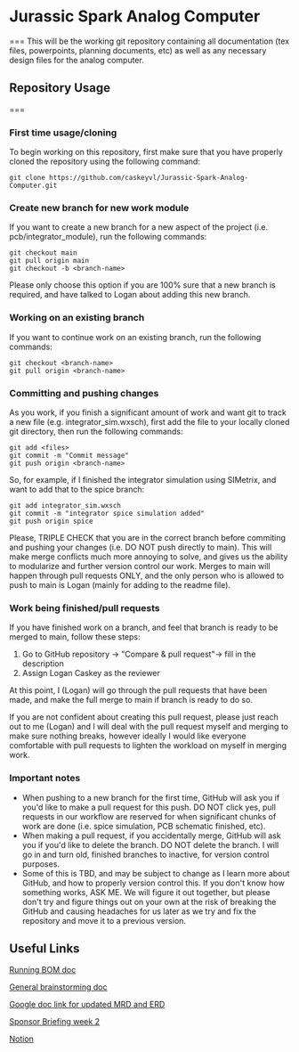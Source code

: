 # Jurassic Spark Analog Computer
===
This will be the working git repository containing all documentation (tex files, powerpoints, planning documents, etc) as well as any necessary design files for the analog computer.

## Repository Usage
===

### First time usage/cloning
To begin working on this repository, first make sure that you have properly cloned the repository using the following command: 
```
git clone https://github.com/caskeyvl/Jurassic-Spark-Analog-Computer.git
```

### Create new branch for new work module

If you want to create a new branch for a new aspect of the project (i.e. pcb/integrator_module), run the following commands: 

```
git checkout main	
git pull origin main			
git checkout -b <branch-name> 	
```

Please only choose this option if you are 100% sure that a new branch is required, and have talked to Logan about adding this new branch.

### Working on an existing branch

If you want to continue work on an existing branch, run the following commands: 

```
git checkout <branch-name>		
git pull origin <branch-name> 		
```

### Committing and pushing changes

As you work, if you finish a significant amount of work and want git to track a new file (e.g. integrator_sim.wxsch), first add the file to your locally cloned git directory, then run the following commands:

```
git add <files> 
git commit -m "Commit message"
git push origin <branch-name>
```

So, for example, if I finished the integrator simulation using SIMetrix, and want to add that to the spice branch: 

``` 
git add integrator_sim.wxsch
git commit -m "integrator spice simulation added"
git push origin spice
```

Please, TRIPLE CHECK that you are in the correct branch before commiting and pushing your changes (i.e. DO NOT push directly to main). This will make merge conflicts much more annoying to solve, and gives us the ability to modularize and further version control our work. Merges to main will happen through pull requests ONLY, and the only person who is allowed to push to main is Logan (mainly for adding to the readme file). 

### Work being finished/pull requests

If you have finished work on a branch, and feel that branch is ready to be merged to main, follow these steps: 

1. Go to GitHub repository → "Compare & pull request"→ fill in the description
2. Assign Logan Caskey as the reviewer

At this point, I (Logan) will go through the pull requests that have been made, and make the full merge to main if branch is ready to do so.

If you are not confident about creating this pull request, please just reach out to me (Logan) and I will deal with the pull request myself and merging to make sure nothing breaks, however ideally I would like everyone comfortable with pull requests to lighten the workload on myself in merging work.  

### Important notes

- When pushing to a new branch for the first time, GitHub will ask you if you'd like to make a pull request for this push. DO NOT click yes, pull requests in our workflow are reserved for when significant chunks of work are done (i.e. spice simulation, PCB schematic finished, etc). 
- When making a pull request, if you accidentally merge, GitHub will ask you if you'd like to delete the branch. DO NOT delete the branch. I will go in and turn old, finished branches to inactive, for version control purposes. 
- Some of this is TBD, and may be subject to change as I learn more about GitHub, and how to properly version control this. If you don't know how something works, ASK ME. We will figure it out together, but please don't try and figure things out on your own at the risk of breaking the GitHub and causing headaches for us later as we try and fix the repository and move it to a previous version. 
 
## Useful Links

[Running BOM doc](https://docs.google.com/spreadsheets/d/1X1U5svekkfRvvx4M4c1IeXdciezWEVZrIU-C1A8QEh0/edit?pli=1&gid=2117376175#gid=2117376175)

[General brainstorming doc](https://docs.google.com/document/d/15wyLm1f_vfKTtkXsonMv67GspUREVvMZEw6X1BMCESQ/edit?tab=t.0)

[Google doc link for updated MRD and ERD](https://docs.google.com/document/d/1tPsG1f8iEBiSaBPeFTgdizXF1T_pHfBg9JGMEwuBkTs/edit?tab=t.0)

[Sponsor Briefing week 2](https://o365coloradoedu-my.sharepoint.com/:p:/r/personal/dagl4647_colorado_edu/_layouts/15/Doc.aspx?sourcedoc=%7BE3F5A61D-4A1F-4181-83C3-D2C9ED49820E%7D&file=Sponsor_Briefing_1.pptx&wdLOR=c2051632E-E002-4DBC-AE07-C8335AE64154&nav=eyJzSWQiOjEyMTEsImNJZCI6Mjc4NjMyNzg1NywiY29tbWVudElkIjoiNEYwRTIwMzUtMDNGMS00Njc2LUEwQjYtMzNGQkRBQjY3QkQ0In0&action=edit&mobileredirect=true)

[Notion](https://www.notion.so/Gantt-Chart-Jurassic-Spark-270cb7734eae80eb8b34f487de05fe35?source=copy_link)
